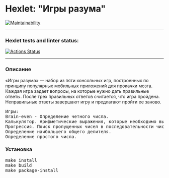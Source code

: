 # Hexlet: "Игры разума"

[![Maintainability](https://api.codeclimate.com/v1/badges/7ac66071b21e167fd7bf/maintainability)](https://codeclimate.com/github/rustamnadrov/python-project-lvl1/maintainability)
<hr>

### Hexlet tests and linter status:
[![Actions Status](https://github.com/rustamnadrov/python-project-lvl1/workflows/hexlet-check/badge.svg)](https://github.com/rustamnadrov/python-project-lvl1/actions)
<hr>

<h3>Описание</h3>

«Игры разума» — набор из пяти консольных игр, построенных по принципу популярных мобильных приложений для прокачки мозга. Каждая игра задает вопросы, на которые нужно дать правильные ответы. После трех правильных ответов считается, что игра пройдена. Неправильные ответы завершают игру и предлагают пройти ее заново.<br>
<pre>
Игры:
Brain-even - Определение четного числа.
Калькулятор. Арифметические выражения, которые необходимо вычислить.
Прогрессия. Поиск пропущенных чисел в последовательности чисел.
Определение наибольшего общего делителя.
Определение простого числа.
</pre>

<h3>Установка</h3>
<pre>
make install
make build
make package-install
</pre>